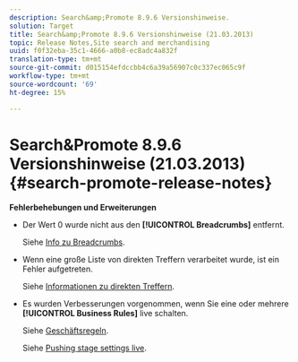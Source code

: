```yaml
---
description: Search&amp;Promote 8.9.6 Versionshinweise.
solution: Target
title: Search&amp;Promote 8.9.6 Versionshinweise (21.03.2013)
topic: Release Notes,Site search and merchandising
uuid: f0f32eba-35c1-4666-a0b8-ec8adc4a832f
translation-type: tm+mt
source-git-commit: d015154efdccbb4c6a39a56907c0c337ec065c9f
workflow-type: tm+mt
source-wordcount: '69'
ht-degree: 15%

---
```



# Search&amp;Promote 8.9.6 Versionshinweise (21.03.2013){#search-promote-release-notes}

**Fehlerbehebungen und Erweiterungen**

* Der Wert 0 wurde nicht aus den **[!UICONTROL Breadcrumbs]** entfernt.

   Siehe [Info zu Breadcrumbs](../c-about-design-menu/c-about-breadcrumbs.md#concept_FB8A943C594A4A1593B118141DA61F03).

* Wenn eine große Liste von direkten Treffern verarbeitet wurde, ist ein Fehler aufgetreten.

   Siehe [Informationen zu direkten Treffern](../c-about-rules-menu/c-about-direct-hits.md#concept_C5EE074A19FD4D5B8DD21DB575E35565).

* Es wurden Verbesserungen vorgenommen, wenn Sie eine oder mehrere **[!UICONTROL Business Rules]** live schalten.

   Siehe [Geschäftsregeln](../c-about-rules-menu/c-about-business-rules.md#concept_2A93D76216754D3D8412CDEA00BD26BD).

   Siehe [Pushing stage settings live](../c-about-staging.md#task_44306783B4C0408AAA58B471DAF2D9A4).

